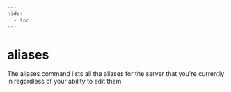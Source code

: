 ```yaml
---
hide:
  - toc
---
```


# aliases

The aliases command lists all the aliases for the server that you're currently in regardless of your ability to edit them.
